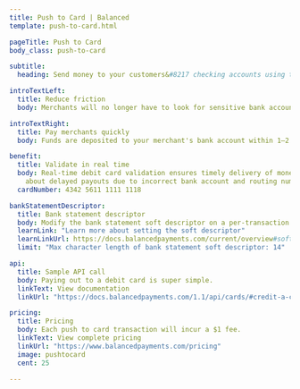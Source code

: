 ```yaml
---
title: Push to Card | Balanced
template: push-to-card.html

pageTitle: Push to Card
body_class: push-to-card

subtitle:
  heading: Send money to your customers&#8217 checking accounts using their U.S. debit card number.

introTextLeft:
  title: Reduce friction
  body: Merchants will no longer have to look for sensitive bank account information. Asking for a card number makes it easier for them to sell on your marketplace.

introTextRight:
  title: Pay merchants quickly
  body: Funds are deposited to your merchant's bank account within 1–2 business days. You may pay up to $2,500 per Push to Card credit.

benefit:
  title: Validate in real time
  body: Real-time debit card validation ensures timely delivery of money. Forget
    about delayed payouts due to incorrect bank account and routing numbers.
  cardNumber: 4342 5611 1111 1118

bankStatementDescriptor:
  title: Bank statement descriptor
  body: Modify the bank statement soft descriptor on a per-transaction basis.
  learnLink: "Learn more about setting the soft descriptor"
  learnLinkUrl: https://docs.balancedpayments.com/current/overview#soft-descriptors
  limit: "Max character length of bank statement soft descriptor: 14"

api:
  title: Sample API call
  body: Paying out to a debit card is super simple.
  linkText: View documentation
  linkUrl: "https://docs.balancedpayments.com/1.1/api/cards/#credit-a-card"

pricing:
  title: Pricing
  body: Each push to card transaction will incur a $1 fee.
  linkText: View complete pricing
  linkUrl: "https://www.balancedpayments.com/pricing"
  image: pushtocard
  cent: 25

---
```

